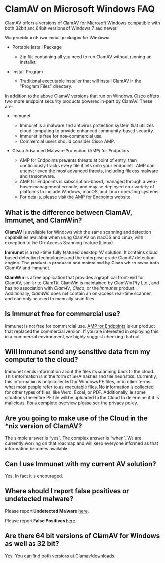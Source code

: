 # ClamAV on Microsoft Windows FAQ

ClamAV offers a versions of ClamAV for Microsoft Windows compatible with both 32bit and 64bit versions of Windows 7 and newer.

We provide both two install packages for Windows:

* Portable Install Package
    * Zip file containing all you need to run ClamAV without running an installer.

* Install Program
    * Traditional executable installer that will install ClamAV in the "Program Files" directory.

In addition to the above ClamAV versions that run on Windows, Cisco offers two more endpoint security products powered in-part by ClamAV. These are:

* Immunet
    * Immunet is a malware and antivirus protection system that utilizes cloud computing to provide enhanced community-based security.
    * Immunet is free for non-commercial use.
    * Commercial users should consider Cisco AMP.

* Cisco Advanced Malware Protection (AMP) for Endpoints
    * AMP for Endpoints prevents threats at point of entry, then continuously tracks every file it lets onto your endpoints. AMP can uncover even the most advanced threats, including fileless malware and ransomware.
    * AMP for Endpoints is subscription-based, managed through a web-based management console, and may be deployed on a variety of platforms to include Windows, macOS, and Linux operating systems.
    * For details, please visit the [AMP for Endpoints] website.

## What is the difference between ClamAV, Immunet, and ClamWin?

**ClamAV** is available for Windows with the same scanning and detection capabilities available when using ClamAV on macOS and Linux, with exception to the On-Access Scanning feature (Linux).

**Immunet** is a real-time fully featured desktop AV solution. It contains cloud based detection technologies and the enterprise grade ClamAV detection engine. The product is produced and maintained by Cisco which owns both ClamAV and Immunet.

**ClamWin** is a free application that provides a graphical front-end for ClamAV, similar to ClamTk. ClamWin is maintained by ClamWin Pty Ltd., and has no association with *ClamAV*, *Cisco*, or the *Immunet* product. Additionally, *ClamWin* does not contain an on-access real-time scanner, and can only be used to manually scan files.

## Is Immunet free for commercial use?

Immunet is not free for commercial use. [AMP for Endpoints] is our product that replaced the commercial version. If you are interested in deploying this in a commercial environment, we highly suggest checking that out.

## Will Immunet send any sensitive data from my computer to the cloud?

Immunet sends information about the files its scanning back to the cloud. This information is in the form of SHA hashes and file heuristics. Currently, this information is only collected for Windows PE files, or in other terms what most people refer to as executable files. No information is collected for other types of files, like Word, Excel, or PDF. Additionally, in some situations the entire PE file will be uploaded to the Cloud to determine if it is malicious.
For a complete overview please see the [privacy policy].

## Are you going to make use of the Cloud in the \*nix version of ClamAV?

The simple answer is “yes”.  The complex answer is “when”. We are currently working on that roadmap and will keep everyone informed as that information becomes available.

## Can I use Immunet with my current AV solution?

Yes. In fact it is encouraged.

## Where should I report false positives or undetected malware?

Please report __Undetected Malware__ [here](https://www.clamav.net/reports/malware).

Please report __False Positives__ [here](https://www.clamav.net/reports/fp).

## Are there 64 bit versions of ClamAV for Windows as well as 32 bit?

Yes.  You can find both versions at [Clamav/downloads].

[privacy policy]: https://www.cisco.com/c/en/us/about/legal/privacy.html
[Clamav/downloads]: https://www.clamav.net/downloads#otherversions
[AMP for Endpoints]: https://www.cisco.com/c/en/us/products/security/amp-for-endpoints/index.html
